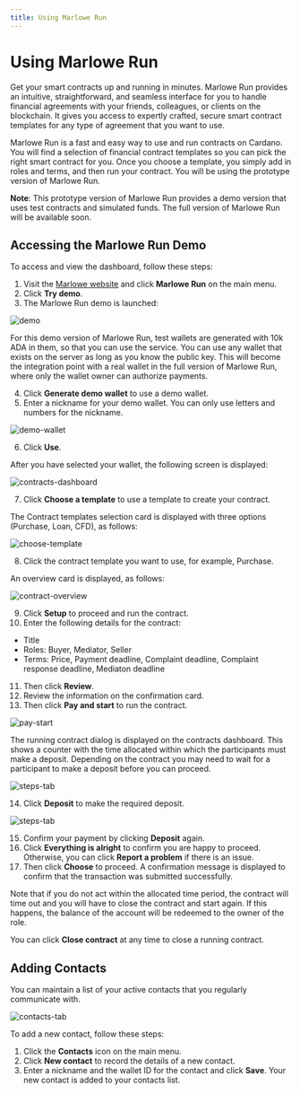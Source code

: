 ```yaml
---
title: Using Marlowe Run
---
```


# Using Marlowe Run

Get your smart contracts up and running in minutes. Marlowe Run provides
an intuitive, straightforward, and seamless interface for you to handle
financial agreements with your friends, colleagues, or clients on the
blockchain. It gives you access to expertly crafted, secure smart
contract templates for any type of agreement that you want to use.

Marlowe Run is a fast and easy way to use and run contracts on Cardano.
You will find a selection of financial contract templates so you can
pick the right smart contract for you. Once you choose a template, you
simply add in roles and terms, and then run your contract. You will be
using the prototype version of Marlowe Run.

**Note**: This prototype version of Marlowe Run provides a demo version
that uses test contracts and simulated funds. The full version of
Marlowe Run will be available soon.

## Accessing the Marlowe Run Demo

To access and view the dashboard, follow these steps:

1.  Visit the [Marlowe website](https://marlowe-finance.io/) and click
    **Marlowe Run** on the main menu.
2.  Click **Try demo**.
3.  The Marlowe Run demo is launched:

![demo](images/demo-launch.png)

For this demo version of Marlowe Run, test wallets are generated with
10k ADA in them, so that you can use the service. You can use any wallet
that exists on the server as long as you know the public key. This will
become the integration point with a real wallet in the full version of
Marlowe Run, where only the wallet owner can authorize payments.

4.  Click **Generate demo wallet** to use a demo wallet.
5.  Enter a nickname for your demo wallet. You can only use letters and
    numbers for the nickname.

![demo-wallet](images/demo-wallet.png)

6.  Click **Use**.

After you have selected your wallet, the following screen is displayed:

![contracts-dashboard](images/contracts-dashboard.png)

7.  Click **Choose a template** to use a template to create your
    contract.

The Contract templates selection card is displayed with three options
(Purchase, Loan, CFD), as follows:

![choose-template](images/choose-template.png)

8.  Click the contract template you want to use, for example, Purchase.

An overview card is displayed, as follows:

![contract-overview](images/contract-overview.png)

9.  Click **Setup** to proceed and run the contract.
10. Enter the following details for the contract:

-   Title
-   Roles: Buyer, Mediator, Seller
-   Terms: Price, Payment deadline, Complaint deadline, Complaint
    response deadline, Mediaton deadline

11. Then click **Review**.
12. Review the information on the confirmation card.
13. Then click **Pay and start** to run the contract.

![pay-start](images/pay-start.png)

The running contract dialog is displayed on the contracts dashboard.
This shows a counter with the time allocated within which the
participants must make a deposit. Depending on the contract you may need
to wait for a participant to make a deposit before you can proceed.

![steps-tab](images/steps-tab.png)

14. Click **Deposit** to make the required deposit.

![steps-tab](images/steps-tab.png)

15. Confirm your payment by clicking **Deposit** again.
16. Click **Everything is alright** to confirm you are happy to proceed.
    Otherwise, you can click **Report a problem** if there is an issue.
17. Then click **Choose** to proceed. A confirmation message is
    displayed to confirm that the transaction was submitted
    successfully.

Note that if you do not act within the allocated time period, the
contract will time out and you will have to close the contract and start
again. If this happens, the balance of the account will be redeemed to
the owner of the role.

You can click **Close contract** at any time to close a running
contract.

## Adding Contacts

You can maintain a list of your active contacts that you regularly
communicate with.

![contacts-tab](images/contacts-tab.png)

To add a new contact, follow these steps:

1.  Click the **Contacts** icon on the main menu.
2.  Click **New contact** to record the details of a new contact.
3.  Enter a nickname and the wallet ID for the contact and click
    **Save**. Your new contact is added to your contacts list.
